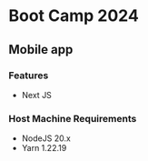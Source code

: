 # Boot Camp 2024 
 ## Mobile app

### Features
* Next JS

### Host Machine Requirements
* NodeJS 20.x
* Yarn 1.22.19
